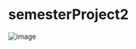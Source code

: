 # semesterProject2

![image](https://github.com/user-attachments/assets/1dd04cfb-e698-4d40-bead-6fef3b88d53e)
